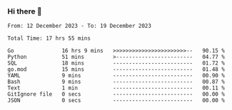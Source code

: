 ### Hi there 👋

<!--
**zhumeme/zhumeme** is a ✨ _special_ ✨ repository because its `README.md` (this file) appears on your GitHub profile.

Here are some ideas to get you started:

- 🔭 I’m currently working on ...
- 🌱 I’m currently learning ...
- 👯 I’m looking to collaborate on ...
- 🤔 I’m looking for help with ...
- 💬 Ask me about ...
- 📫 How to reach me: ...
- 😄 Pronouns: ...
- ⚡ Fun fact: ...
-->

<!--START_SECTION:waka-->

```all_time
From: 12 December 2023 - To: 19 December 2023

Total Time: 17 hrs 55 mins

Go               16 hrs 9 mins   >>>>>>>>>>>>>>>>>>>>>>>--   90.15 %
Python           51 mins         >------------------------   04.77 %
SQL              18 mins         -------------------------   01.72 %
go.mod           15 mins         -------------------------   01.48 %
YAML             9 mins          -------------------------   00.90 %
Bash             9 mins          -------------------------   00.87 %
Text             1 min           -------------------------   00.11 %
GitIgnore file   0 secs          -------------------------   00.00 %
JSON             0 secs          -------------------------   00.00 %
```

<!--END_SECTION:waka-->
